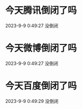 # 今天腾讯倒闭了吗

2023-9-9 0:49:27 没倒闭

# 今天微博倒闭了吗

2023-9-9 0:49:27 没倒闭

# 今天百度倒闭了吗

2023-9-9 0:49:29 没倒闭

